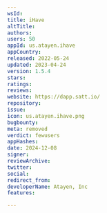 ```yaml
---
wsId: 
title: iHave
altTitle: 
authors: 
users: 50
appId: us.atayen.ihave
appCountry: 
released: 2022-05-24
updated: 2023-04-24
version: 1.5.4
stars: 
ratings: 
reviews: 
website: https://dapp.satt.io/
repository: 
issue: 
icon: us.atayen.ihave.png
bugbounty: 
meta: removed
verdict: fewusers
appHashes: 
date: 2024-12-08
signer: 
reviewArchive: 
twitter: 
social: 
redirect_from: 
developerName: Atayen, Inc
features: 

---
```


